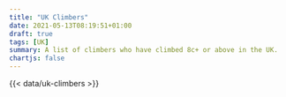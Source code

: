 ```yaml
---
title: "UK Climbers"
date: 2021-05-13T08:19:51+01:00
draft: true
tags: [UK]
summary: A list of climbers who have climbed 8c+ or above in the UK.
chartjs: false
---
```



{{< data/uk-climbers >}}